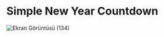 # Simple New Year Countdown

![Ekran Görüntüsü (134)](https://github.com/user-attachments/assets/8e7e876c-f304-45f9-9e4d-3c9daf9c971a)

